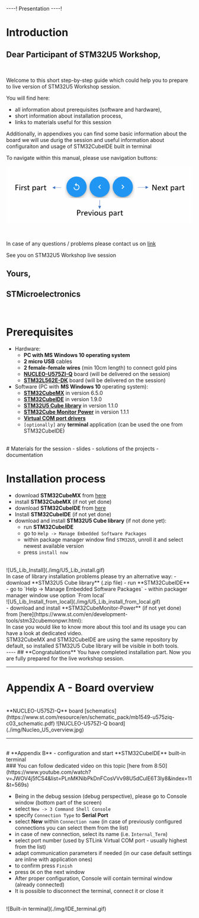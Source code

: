 ----!
Presentation
----!

# Introduction
## Dear Participant of STM32U5 Workshop,
<br>

Welcome to this short step-by-step guide which could help you to prepare to live version of STM32U5 Workshop session.

You will find here:

 - all information about prerequisites (software and hardware), 
 - short information about installation process, 
 - links to materials useful for this session

Additionally, in appendixes you can find some basic information about the board we will use durig the session and useful information about configuraiton and usage of STM32CubeIDE built in terminal
<br>

To navigate within this manual, please use navigation buttons:
<br>

  ![navigation](./img/navigation.gif)

<br>

In case of any questions / problems please contact us on [link](https://community.st.com)

See you on STM32U5 Workshop live session
<br>

## Yours, 
## STMicroelectronics 
<br>

# Prerequisites
- Hardware:
  - **PC with MS Windows 10 operating system**
  - **2 micro USB** cables
  - **2 female-female wires** (min 10cm length) to connect gold pins 
  - **[NUCLEO-U575ZI-Q](https://www.st.com/en/evaluation-tools/nucleo-u575zi-q.html)** board (will be delivered on the session)
  - **[STM32L562E-DK](https://www.st.com/en/evaluation-tools/stm32l562e-dk.html)** board (will be delivered on the session)
- Software (PC with **MS Windows 10** operating system):
  - **[STM32CubeMX](https://www.st.com/en/development-tools/stm32cubemx.html)** in version 6.5.0
  - **[STM32CubeIDE](https://www.st.com/en/development-tools/stm32cubeide.html)** in version 1.9.0
  - **[STM32U5 Cube library](https://www.st.com/en/embedded-software/stm32cubeu5.html)** in version 1.1.0
  - **[STM32Cube Monitor Power](https://www.st.com/en/development-tools/stm32cubemonpwr.html)** in version 1.1.1
  - **[Virtual COM port drivers](https://www.st.com/en/development-tools/stsw-stm32102.html)**
  - `[optionally]` any **terminal** application (can be used the one from STM32CubeIDE)
<br>
# Materials for the session
- slides
- solutions of the projects
- documentation
  <br>

# Installation process
- download **STM32CubeMX** from [here](https://www.st.com/en/development-tools/stm32cubemx.html)
- install **STM32CubeMX** (if not yet done)
- download **STM32CubeIDE** from [here](https://www.st.com/en/development-tools/stm32cubeide.html)
- Install **STM32CubeIDE** (if not yet done)
- download and install **STM32U5 Cube library** (if not done yet):
  - run **STM32CubeIDE**
  - go to `Help -> Manage Embedded Software Packages`
  - within package manager window find `STM32U5`, unroll it and select newest available version
  - press `install now`
<br>
![U5_Lib_Install](./img/U5_Lib_install.gif)
<br>
In case of library installation problems please try an alternative way:
 - download **STM32U5 Cube library** (.zip file)
 - run **STM32CubeIDE**
 - go to `Help -> Manage Embedded Software Packages`
 - within packager manager window use option `From local` 
<br>  
![U5_Lib_Install_from_local](./img/U5_Lib_install_from_local.gif)
<br>
- download and install **STM32CubeMonitor-Power** (if not yet done) from [here](https://www.st.com/en/development-tools/stm32cubemonpwr.html):
<br>
In case you would like to know more about this tool and its usage you can have a look at dedicated video.
<br>

<ainfo>
STM32CubeMX and STM32CubeIDE are using the same repository by default, so installed STM32U5 Cube library will be visible in both tools.
</ainfo>

<br>
----


<ainfo>
## **Congratulations** You have completed installation part. Now you are fully prepared for the live workshop session. 
</ainfo>

----


# **Appendix A** - Board overview
 <br>
**NUCLEO-U575ZI-Q** board
[schematics](https://www.st.com/resource/en/schematic_pack/mb1549-u575ziq-c03_schematic.pdf)
![NUCLEO-U575ZI-Q board](./img/Nucleo_U5_overview.jpg)
<br>

----


<br>
# **Appendix B** - configuration and start **STM32CubeIDE** built-in terminal  
<br>
### You can follow dedicated video on this topic [here from 8:50](https://www.youtube.com/watch?v=JWOV4j5fCS4&list=PLnMKNibPkDnFCosVVv98U5dCulE6T3Iy8&index=11&t=569s)

- Being in the debug session (debug perspective), please go to Console window (bottom part of the screen) 
- select `New -> 3 Command Shell Console` 
- specify `Connection Type` to **Serial Port**
- select **New** within `Connection name` (in case of previously configured connections you can select them from the list)
- in case of new connection, select its name (i.e. `Internal_Term`)
- select port number (used by STLink Virtual COM port - usually highest from the list)
- adapt communication parameters if needed (in our case default settings are inline with application ones)
- to confirm press `Finish`
- press `OK` on the next window
- After proper configuration, Console will contain terminal window (already connected)
- It is possible to disconnect the terminal, connect it or close it
<br>  
  ![Built-in terminal](./img/IDE_terminal.gif)

